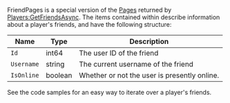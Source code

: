 FriendPages is a special version of the [Pages](https://create.roblox.com/docs/reference/engine/classes/Pages) returned by
[Players:GetFriendsAsync](https://create.roblox.com/docs/reference/engine/classes/Players#GetFriendsAsync). The items contained within describe information
about a player's friends, and have the following structure:

| Name       | Type    | Description                                  |
| ---------- | ------- | -------------------------------------------- |
| `Id`       | int64   | The user ID of the friend                    |
| `Username` | string  | The current username of the friend           |
| `IsOnline` | boolean | Whether or not the user is presently online. |


See the code samples for an easy way to iterate over a player's friends.